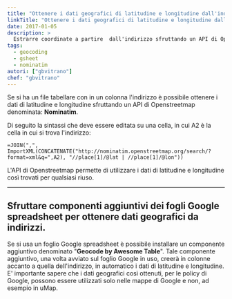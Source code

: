 ```yaml
---
title: "Ottenere i dati geografici di latitudine e longitudine dall'indirizzo"
linkTitle: "Ottenere i dati geografici di latitudine e longitudine dall'indirizzo"
date: 2017-01-05
description: >
  Estrarre coordinate a partire  dall'indirizzo sfruttando un API di Openstreetmap denominata: **Nominatim**.
tags:
  - geocoding
  - gsheet
  - nominatim
autori: ["gbvitrano"]
chef: "gbvitrano"
---
```


Se si ha un file tabellare con in un colonna l'indirizzo è possibile ottenere i dati di latitudine e longitudine sfruttando un API di Openstreetmap denominata: **Nominatim**.

Di seguito la sintassi che deve essere editata su una cella, in cui A2 è la cella in cui si trova l'indirizzo:

```
=JOIN(",", ImportXML(CONCATENATE("http://nominatim.openstreetmap.org/search/?format=xml&q=",A2), "//place[1]/@lat | //place[1]/@lon"))
```

L'API di Openstreetmap permette di utilizzare i dati di latitudine e longitudine così trovati per qualsiasi riuso.

---


## Sfruttare componenti aggiuntivi dei fogli Google spreadsheet per ottenere dati geografici da indirizzi.

Se si usa un foglio Google spreadsheet è possibile installare un componente aggiuntivo denominato "**Geocode by Awesome Table**".
Tale componente aggiuntivo, una volta avviato sul foglio Google in uso, creerà in colonne accanto a quella dell'indirizzo, in automatico i dati di latitudine e longitudine.
E' importante sapere che i dati geografici così ottenuti, per le policy di Google, possono essere utilizzati solo nelle mappe di Google e non, ad esempio in uMap.
